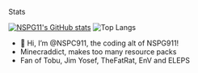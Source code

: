 Stats

[![NSPG11's GitHub stats](https://github-readme-stats.vercel.app/api?username=NSPC911&show_icons=true&theme=github_dark)](https://github.com/NSPC911)
![Top Langs](https://github-readme-stats.vercel.app/api/top-langs/?username=NSPC911&hide_progress=true&theme=github_dark)

- 👋 Hi, I’m @NSPC911, the coding alt of NSPG911!
- Minecraddict, makes too many resource packs
- Fan of Tobu, Jim Yosef, TheFatRat, EnV and ELEPS
